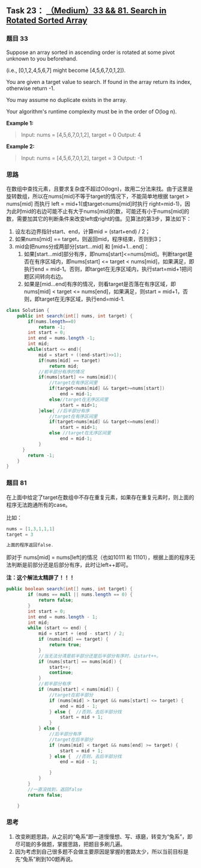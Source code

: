 ## Task 23： [（Medium）33 && 81. Search in Rotated Sorted Array](https://leetcode-cn.com/problems/search-in-rotated-sorted-array/)

### 题目 33

Suppose an array sorted in ascending order is rotated at some pivot unknown to you beforehand.

(i.e., [0,1,2,4,5,6,7] might become [4,5,6,7,0,1,2]).

You are given a target value to search. If found in the array return its index, otherwise return -1.

You may assume no duplicate exists in the array.

Your algorithm's runtime complexity must be in the order of O(log n).

**Example 1:**

> Input: nums = [4,5,6,7,0,1,2], target = 0
> Output: 4

**Example 2:**

> Input: nums = [4,5,6,7,0,1,2], target = 3
> Output: -1

### 思路

在数组中查找元素，且要求复杂度不超过O(logn)，故用二分法来找。由于这里是旋转数组，所以在nums[mid]不等于target的情况下，不能简单地根据 target > nums[mid] 而执行 left = mid+1(或target<nums[mid]时执行 right=mid-1)，因为此时mid的右边可能不止有大于nums[mid]的数，可能还有小于nums[mid]的数，需要加其它的判断条件来改变left或right的值。见算法的第3步，算法如下：

1. 设左右边界指针start、end，计算mid = (start+end) / 2；
2. 如果nums[mid] == target，则返回mid，程序结束，否则到3；
3. mid会把nums分成两部分[start...mid] 和 [mid+1...end]：
   1. 如果[start...mid]部分有序，即nums[start]<=nums[mid]。判断target是否在有序区域内，即nums[start] <= target < nums[mid]，如果满足，即执行end = mid-1。否则，即target在无序区域内，执行start=mid+1把问题区间转向右边。
   2. 如果是[mid...end]有序的情况，则看target是否落在有序区域，即nums[mid] < target <= nums[end]，如果满足，则start = mid+1，否则，即target在无序区域，执行end=mid-1.

```java
class Solution {
    public int search(int[] nums, int target) {
        if(nums.length==0)
            return -1;
        int start = 0;
        int end = nums.length -1;
        int mid;
        while(start <= end){
            mid = start + ((end-start)>>1);
            if(nums[mid] == target)
                return mid;
            //前半部分有序的情况           
            if(nums[start] <= nums[mid]){
                //target在有序区间里
                if(target<nums[mid] && target>=nums[start])
                    end = mid-1;
                else//target在无序区间里
                    start = mid+1;
            }else{ //后半部分有序
                //target在有序区间里
                if(target>nums[mid] && target<=nums[end])
                    start = mid+1;
                else //target在无序区间里
                    end = mid-1;
            }
      }
        return -1;
    }
}
```

### 题目 81

在上面中给定了target在数组中不存在重复元素，如果存在重复元素时，则上面的程序无法跑通所有的case。

比如：

```java
nums = [1,3,1,1,1]
target = 3

上面的程序返回false.
```

即对于 nums[mid] = nums[left]的情况（也如10111 和 11101），根据上面的程序无法判断是前部分还是后部分有序，此时让left++即可。

**注：这个解法太精辟了！！！**

```java
public boolean search(int[] nums, int target) {
        if (nums == null || nums.length == 0) {
            return false;
        }
        int start = 0;
        int end = nums.length - 1;
        int mid;
        while (start <= end) {
            mid = start + (end - start) / 2;
            if (nums[mid] == target) {
                return true;
            }
            //当无法分清是前半部分还是后半部分有序时，让start++。
            if (nums[start] == nums[mid]) {
                start++;
                continue;
            }
            //前半部分有序
            if (nums[start] < nums[mid]) {
                //target在前半部分
                if (nums[mid] > target && nums[start] <= target) {
                    end = mid - 1;
                } else {  //否则，去后半部分找
                    start = mid + 1;
                }
            } else {
                //后半部分有序
                //target在后半部分
                if (nums[mid] < target && nums[end] >= target) {
                    start = mid + 1;
                } else {  //否则，去后半部分找
                    end = mid - 1;

                }
            }
        }
        //一直没找到，返回false
        return false;

    }

```



### 思考

1. 改变刷题思路，从之前的“龟系”即一道慢慢想、写、琢磨，转变为“兔系”，即尽可能的多做题，掌握思路，把题目多刷几遍。
2. 因为考虑到自己很多题不会做主要原因是掌握的套路太少，所以当前目标是先“兔系”刷到100题再说。